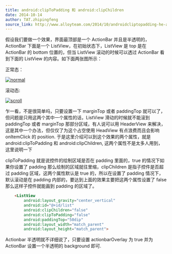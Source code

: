 ```yaml
---
title: android:clipToPadding 和 android:clipChildren
date: 2014-10-14
author: TAT.zhipingfeng
source_link: http://www.alloyteam.com/2014/10/androidcliptopadding-he-androidclipchildren/
---
```


<!-- {% raw %} - for jekyll -->

假设我们要做一个效果，界面最顶部是一个 ActionBar 并且是半透明的，ActionBar 下面是一个 ListView，在初始状态下，ListView 是 top 是在 ActionBar 的 bottom 位置的，但当 ListView 滚动的时候可以透过 ActionBar 看到下面的 ListView 的内容。如下面两张图所示：

正常态：

[![normal](http://www.alloyteam.com/wp-content/uploads/2014/10/normal.png)](http://www.alloyteam.com/wp-content/uploads/2014/10/normal.png)

滚动态:

[![scroll](http://www.alloyteam.com/wp-content/uploads/2014/10/scroll.png)](http://www.alloyteam.com/wp-content/uploads/2014/10/scroll.png)

乍一看，不是很简单吗，只要设置一下 marginTop 或者 paddingTop 就可以了，但问题是只用这两个其中一个属性的话，ListView 滑动的时候就不能滚到 paddingTop 或者 marginTop 那部分区域，有人说可以用 HeaderView 来解决，这是其中一个办法，但仅仅了为这个占空使用 HeadView 有点浪费而且会影响 onItemClick 的 position. 于是这里介绍可以到这个效果的两个属性，就是 android:clipToPadding 和 android:clipChildren, 这两个属性不是太多人用到，这里说明一下

clipToPadding 就是说控件的绘制区域是否在 padding 里面的，true 的情况下如果你设置了 padding 那么绘制的区域就往里缩，clipChildren 是指子控件是否超过 padding 区域，这两个属性默认是 true 的，所以在设置了 padding 情况下，默认滚动是在 padding 内部的，要达到上面的效果主要把这两个属性设置了 false 那么这样子控件就能画到 padding 的区域了。

```html
    <ListView
        android:layout_gravity="center_vertical"
        android:id="@+id/list"
        android:clipChildren="false"
        android:clipToPadding="false"
        android:paddingTop="50dip"
        android:layout_width="match_parent" 
        android:layout_height="match_parent">
```

Actionbar 半透明就不详细说了，只要设置 actionbarOverlay 为 true 并为 ActionBar 设置一个半透明的 background 即可.


<!-- {% endraw %} - for jekyll -->